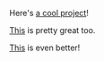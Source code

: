 Here's [a cool project](https://github.com/bellkev/dacom)!

[This](https://github.com/omcljs/om) is pretty great too.


[This](https://github.com/bellkev/circle-lock-test) is even better!
